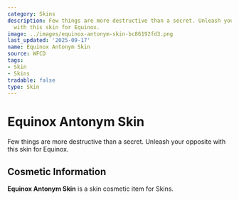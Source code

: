 ```yaml
---
category: Skins
description: Few things are more destructive than a secret. Unleash your opposite
  with this skin for Equinox.
image: ../images/equinox-antonym-skin-bc86192fd3.png
last_updated: '2025-09-17'
name: Equinox Antonym Skin
source: WFCD
tags:
- Skin
- Skins
tradable: false
type: Skin
---
```


# Equinox Antonym Skin

Few things are more destructive than a secret. Unleash your opposite with this skin for Equinox.

## Cosmetic Information

**Equinox Antonym Skin** is a skin cosmetic item for Skins.

